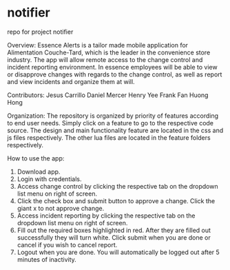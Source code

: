 # notifier
repo for project notifier

Overview:
Essence Alerts is a tailor made mobile application for Alimentation Couche-Tard, which is the leader in the convenience store industry. The app will allow remote access to the change control and incident reporting environment. In essence employees will be able to view or disapprove changes with regards to the change control, as well as report and view incidents and organize them at will. 

Contributors:
Jesus Carrillo
Daniel Mercer
Henry Yee
Frank Fan
Huong Hong 

Organization:
The repository is organized by priority of features according to end user needs. Simply click on a feature to go to the respective code source. The design and main functionality feature are located in the css and js files respectively. The other lua files are located in the feature folders respectively.

How to use the app:
1.	Download app.
2.	Login with credentials.
3.	Access change control by clicking the respective tab on the dropdown list menu on right of screen. 
4.	Click the check box and submit button to approve a change. Click the giant x to not approve change. 
5.	Access incident reporting by clicking the respective tab on the dropdown list menu on right of screen.
6.	Fill out the required boxes highlighted in red. After they are filled out successfully they will turn white. Click submit when you are done or cancel if you wish to cancel report. 
7.	Logout when you are done. You will automatically be logged out after 5 minutes of inactivity. 
